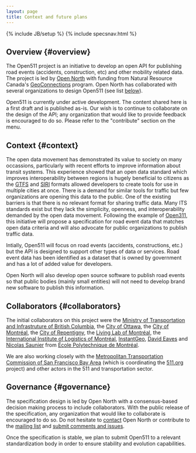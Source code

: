 ```yaml
---
layout: page
title: Context and future plans
---
```

{% include JB/setup %}
{% include specsnav.html %}



## Overview {#overview}

The Open511 project is an initiative to develop an open API for publishing road events (accidents, construction, etc) and other mobility related data. The project is led by [Open North](http://opennorth.ca) with funding from Natural Resource Canada's [GeoConnections](http://geoconnections.nrcan.gc.ca/) program. Open North has collaborated with several organizations to design Open511 (see list [below](#collaborators)).

Open511 is currently under active development. The content shared here is a first draft and is published as-is. Our wish is to continue to collaborate on the design of the API; any organization that would like to provide feedback is encouraged to do so. Please refer to the "contribute" section on the menu.

## Context {#context}

The open data movement has demonstrated its value to society on many occassions, particularly with recent efforts to improve information about transit systems. This experience showed that an open data standard which improves interoperability between regions is hugely beneficial to citizens as the [GTFS](https://developers.google.com/transit/gtfs/) and [SIRI](http://www.kizoom.com/standards/siri/overview.htm) formats allowed developers to create tools for use in multiple cities at once. There is a demand for similar tools for traffic but few organizations are opening this data to the public. One of the existing barriers is that there is no relevant format for sharing traffic data. Many ITS standards exist but they lack the simplicity, openness, and interoperability demanded by the open data movement. Following the example of [Open311](http://open311.org/), this initiative will propose a specification for road event data that matches open data criteria and will also advocate for public organizations to publish traffic data.

Intially, Open511 will focus on road events (accidents, constructions, etc.) but the API is designed to support other types of data or services. Road event data has been identified as a dataset that is owned by government and has a lot of added value for developers.

Open North will also develop open source software to publish road events so that public bodies (mainly small entities) will not need to develop brand new software to publish this information.

## Collaborators {#collaborators}

The initial collaborators on this project were the [Ministry of Transportation and Infrastruture of British Columbia](http://www.gov.bc.ca/tran/), the [City of Ottawa](http://ottawa.ca/), the [City of Montréal](http://ville.montreal.qc.ca/), the [City of Repentigny](http://www.ville.repentigny.qc.ca/), the [Living Lab of Montréal](http://www.livinglabmontreal.org/), the [International Institute of Logistics of Montréal](http://www.iilm.ca/), [InstantGeo](http://www.instantgeo.com/), [David Eaves](http://eaves.ca/) and [Nicolas Saunier](http://n.saunier.free.fr/saunier/) from [École Polytechnique de Montréal](http://www.polymtl.ca/). 

We are also working closely with the [Metropolitan Transportation Commission of San Francisco Bay Area](http://www.mtc.ca.gov/) (which is coordinating the [511.org](http://511.org/) project) and other actors in the 511 and transportation sector.


## Governance {#governance}

The specification design is led by Open North with a consensus-based decision making process to include collaborators. With the public release of the specification, any organization that would like to collaborate is encouraged to do so. Do not hesitate to [contact](mailto:open511@opennorth.ca) Open North or contribute to the [mailing list](https://groups.google.com/forum/?fromgroups#!forum/open511) and [submit comments and issues](https://github.com/opennorth/Open511API/issues).

Once the specification is stable, we plan to submit Open511 to a relevant standardization body in order to ensure stability and evolution capabilities.

